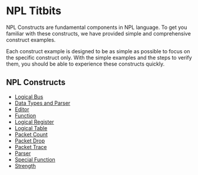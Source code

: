 # NPL Titbits

NPL Constructs are fundamental components in NPL language. To get you familiar with these constructs, we have provided simple and comprehensive construct examples. 

Each construct example is designed to be as simple as possible to focus on the specific construct only. With the simple examples and the steps to verify them, you should be able to experience these constructs quickly.

## NPL Constructs
- [Logical Bus](https://github.com/nplang/NPL-Tutorials/blob/master/NPL-Titbits/Bus)
- [Data Types and Parser](https://github.com/nplang/NPL-Tutorials/blob/master/NPL-Titbits/Data-Types-Parser)
- [Editor](https://github.com/nplang/NPL-Tutorials/blob/master/NPL-Titbits/Editor)
- [Function](https://github.com/nplang/NPL-Tutorials/blob/master/NPL-Titbits/Function)
- [Logical Register](https://github.com/nplang/NPL-Tutorials/blob/master/NPL-Titbits/Register)
- [Logical Table](https://github.com/nplang/NPL-Tutorials/blob/master/NPL-Titbits/Logical_Table)
- [Packet Count](https://github.com/nplang/NPL-Tutorials/blob/master/NPL-Titbits/Packet-Count)
- [Packet Drop](https://github.com/nplang/NPL-Tutorials/blob/master/NPL-Titbits/Packet-Drop)
- [Packet Trace](https://github.com/nplang/NPL-Tutorials/blob/master/NPL-Titbits/Packet-Trace)
- [Parser](https://github.com/nplang/NPL-Tutorials/blob/master/NPL-Titbits/Parser)
- [Special Function](https://github.com/nplang/NPL-Tutorials/blob/master/NPL-Titbits/Special-Funciton)
- [Strength](https://github.com/nplang/NPL-Tutorials/blob/master/NPL-Titbits/Strength)

